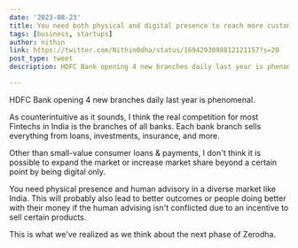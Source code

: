 ```yaml
---
date: '2023-08-23'
title: You need both physical and digital presence to reach more customers in India
tags: [business, startups]
author: nithin
link: https://twitter.com/Nithin0dha/status/1694293098812121157?s=20
post_type: tweet
description: HDFC Bank opening 4 new branches daily last year is phenomenal...

---
```


HDFC Bank opening 4 new branches daily last year is phenomenal.

As counterintuitive as it sounds, I think the real competition for most Fintechs in India is the branches of all banks. Each bank branch sells everything from loans, investments, insurance, and more.

Other than small-value consumer loans & payments, I don't think it is possible to expand the market or increase market share beyond a certain point by being digital only. 

You need physical presence and human advisory in a diverse market like India. This will probably also lead to better outcomes or people doing better with their money if the human advising isn't conflicted due to an incentive to sell certain products. 

This is what we've realized as we think about the next phase of Zerodha.
